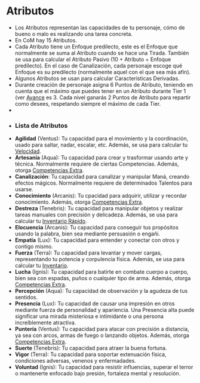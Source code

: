 # Atributos
- Los Atributos representan las capacidades de tu personaje, cómo de bueno o malo es realizando una tarea concreta. 
- En CoM hay 15 Atributos. 
- Cada Atributo tiene un Enfoque predilecto, este es el Enfoque que normalmente se suma al Atributo cuando se hace una Tirada. También se usa para calcular el Atributo Pasivo (10 + Atributo + Enfoque predilecto). En el caso de Canalización, cada personaje escoge qué Enfoque es su predilecto (normalmente aquel con el que sea más afín).
- Algunos Atributos se usan para calcular Características Derivadas.
- Durante creación de personaje asigna 6 Puntos de Atributo, teniendo en cuenta que el máximo que puedes tener en un Atributo durante Tier 1 (ver [Avance](avance.md) es 3. Cada nivel ganarás 2 Puntos de Atributo para repartir como desees, respetando siempre el máximo de cada Tier.
- 
- ### Lista de Atributos
- **Agilidad** (Ventus): Tu capacidad para el movimiento y la coordinación, usado para saltar, nadar, escalar, etc. Además, se usa para calcular tu [Velocidad](caracteristicas_secundarias.md).
- **Artesanía** (Aqua): Tu capacidad para crear y trasformar usando arte y técnica. Normalmente requiere de ciertas Competencias. Además, otorga [Competencias Extra](caracteristicas_secundarias.md).
- **Canalización**: Tu capacidad para canalizar y manipular Maná, creando efectos mágicos. Normalmente requiere de determinados Talentos para usarse.
- **Conocimiento** (Arcanis): Tu cpacidad para adquirir, utilizar y recordar conocimiento. Además, otorga [Competencias Extra](caracteristicas_secundarias.md).
- **Destreza** (Tenebris): Tu capacidad para manipular objetos y realizar tareas manuales con precisión y delicadeza. Además, se usa para calcular tu [Inventario Rápido](caracteristicas_secundarias.md).
- **Elocuencia** (Arcanis): Tu capacidad para conseguir tus propósitos usando la palabra, bien sea mediante persuasión o engañi. 
- **Empatía** (Lux): Tu capacidad para entender y conectar con otros y contigo mismo.
- **Fuerza** (Terra): Tu capacidad para levantar y mover cargas, representando tu potencia y corpulencia física. Además, se usa para calcular tu [Inventario](caracteristicas_secundarias.md).
- **Lucha** (Ignis): Tu capacidad para batirte en combate cuerpo a cuerpo, bien sea con espadas, puños o cualquier tipo de arma. Además, otorga [Competencias Extra](caracteristicas_secundarias.md).
- **Percepción** (Aqua): Tu capacidad de observación y la agudeza de tus sentidos.
- **Presencia** (Lux): Tu capacidad de causar una impresión en otros mediante fuerza de personalidad y apariencia. Una Presencia alta puede significar una mirada misteriosa e intimidante o una persona increíblemente atractiva.
- **Puntería** (Ventus): Tu capacidad para atacar con precisión a distancia, ya sea con arcos, armas de fuego o lanzando objetos. Además, otorga [Competencias Extra](caracteristicas_secundarias.md).
- **Suerte** (Tenebris): Tu capacidad para atraer la buena fortuna.
- **Vigor** (Terra): Tu capacidad para soportar extenuación física, condiciones adversas, venenos y enfermadades.
- **Voluntad** (Ignis): Tu capacidad para resistir influencias, superar el terror o mantenerte enfocado bajo presión, fortaleza mental y resolución.
